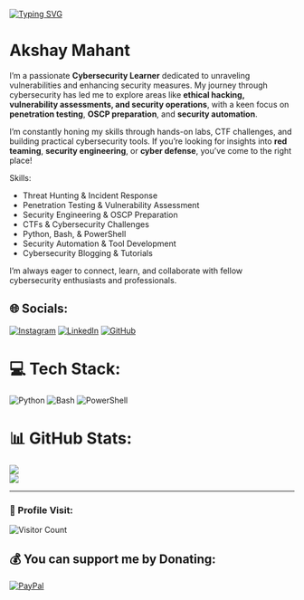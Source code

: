 [![Typing SVG](https://readme-typing-svg.demolab.com?font=Fira+Code&pause=1000&color=00F712&random=false&width=435&lines=Hey%2C+I'm+Akshay+%28Cybersecurity+Learner%29)](https://git.io/typing-svg)

# Akshay Mahant

I’m a passionate **Cybersecurity Learner** dedicated to unraveling vulnerabilities and enhancing security measures. My journey through cybersecurity has led me to explore areas like **ethical hacking, vulnerability assessments, and security operations**, with a keen focus on **penetration testing**, **OSCP preparation**, and **security automation**.

I’m constantly honing my skills through hands-on labs, CTF challenges, and building practical cybersecurity tools. If you’re looking for insights into **red teaming**, **security engineering**, or **cyber defense**, you’ve come to the right place!

Skills:
- Threat Hunting & Incident Response
- Penetration Testing & Vulnerability Assessment
- Security Engineering & OSCP Preparation
- CTFs & Cybersecurity Challenges
- Python, Bash, & PowerShell
- Security Automation & Tool Development
- Cybersecurity Blogging & Tutorials

I’m always eager to connect, learn, and collaborate with fellow cybersecurity enthusiasts and professionals.

## 🌐 Socials:
[![Instagram](https://img.shields.io/badge/Instagram-%23E4405F.svg?logo=Instagram&logoColor=white)](https://www.instagram.com/cybersecurity_learner/) [![LinkedIn](https://img.shields.io/badge/LinkedIn-%230077B5.svg?logo=linkedin&logoColor=white)](https://www.linkedin.com/in/akshaymahant/) [![GitHub](https://img.shields.io/badge/GitHub-%23121011.svg?logo=github&logoColor=white)](https://github.com/akshaymahant)

# 💻 Tech Stack:
![Python](https://img.shields.io/badge/python-3670A0?style=for-the-badge&logo=python&logoColor=ffdd54) ![Bash](https://img.shields.io/badge/bash-%23121011.svg?style=for-the-badge&logo=gnu-bash&logoColor=white) ![PowerShell](https://img.shields.io/badge/PowerShell-%235391FE.svg?style=for-the-badge&logo=powershell&logoColor=white)

# 📊 GitHub Stats:
![](https://github-readme-streak-stats.herokuapp.com/?user=akshaymahant&theme=dark&hide_border=false)<br/>
![](https://github-readme-stats.vercel.app/api/top-langs/?username=akshaymahant&theme=dark&hide_border=false&include_all_commits=true&count_private=false&layout=compact)

---

### 👤 Profile Visit:
![Visitor Count](https://profile-counter.glitch.me/akshaymahant/count.svg)

## 💰 You can support me by Donating:
[![PayPal](https://img.shields.io/badge/PayPal-00457C?style=for-the-badge&logo=paypal&logoColor=white)](https://www.paypal.me/akshaymahant)

<!-- Proudly created with GPRM ( https://gprm.itsvg.in ) -->
